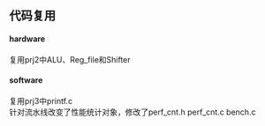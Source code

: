## 代码复用
#### hardware
复用prj2中ALU、Reg_file和Shifter

#### software
复用prj3中printf.c  
针对流水线改变了性能统计对象，修改了perf_cnt.h perf_cnt.c bench.c
